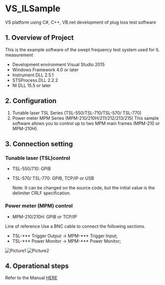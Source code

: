 # VS_ILSample
VS platform using C#, C++, VB.net development of plug loss test software

## 1. Overview of Project
This is the example software of the swept frequency test system used for IL measurement
  + Development environment  Visual Studio 2015
  +	Windows Framework        4.0 or later
  +	Instrument DLL           2.5.1
  +	STSProcess.DLL           2.2.2
  +	NI DLL                   15.5 or later

## 2. Configuration
1.	Tunable laser TSL Series (TSL-550/TSL-710/TSL-570/ TSL-770)
2.	Power meter MPM Series (MPM-210/210H/211/212/213/215)
This sample software allows you to control up to two MPM main frames (MPM-210 or MPM-210H).

## 3. Connection setting
### Tunable laser (TSL)control
  - TSL-550/710: GPIB
  - TSL-570/ TSL-770: GPIB, TCP/IP or USB
    
    Note: It can be changed on the source code, but the initial value is the delimiter CRLF specification.
### Power meter (MPM) control
  - MPM-210/210H: GPIB or TCP/IP
    
 Line of reference
   Use a BNC cable to connect the following sections.
  
  - TSL-*** Trigger Output	->	MPM-*** Trigger Input;
  - TSL-*** Power Monitor	->	MPM-*** Power Monitor;

  ![Picture1](https://github.com/santec-corporation/VS_ILSample/assets/135589579/d8ce59c6-d88f-4a49-8ea1-5505d712eba6)
  ![Picture2](https://github.com/santec-corporation/VS_ILSample/assets/135589579/f305d7d5-cecd-4d23-809a-e233eb9fd980)

## 4. Operational steps

Refer to the Manual [HERE](https://github.com/santec-corporation/VS_ILSample/files/12852241/Santec.IL.Swept.Test.System.Manual.V1.3_EN_20231009.docx)

